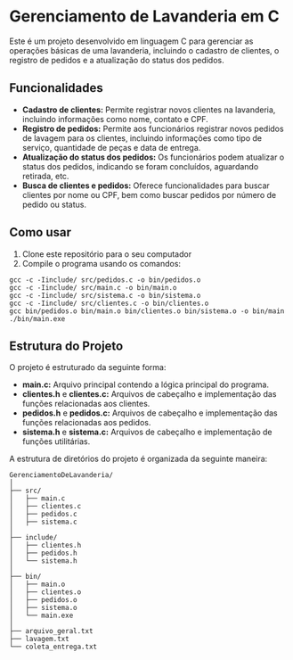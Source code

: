 # Gerenciamento de Lavanderia em C

Este é um projeto desenvolvido em linguagem C para gerenciar as operações básicas de uma lavanderia, incluindo o cadastro de clientes, o registro de pedidos e a atualização do status dos pedidos.

## Funcionalidades

- **Cadastro de clientes:** Permite registrar novos clientes na lavanderia, incluindo informações como nome, contato e CPF.
- **Registro de pedidos:** Permite aos funcionários registrar novos pedidos de lavagem para os clientes, incluindo informações como tipo de serviço, quantidade de peças e data de entrega.
- **Atualização do status dos pedidos:** Os funcionários podem atualizar o status dos pedidos, indicando se foram concluídos, aguardando retirada, etc.
- **Busca de clientes e pedidos:** Oferece funcionalidades para buscar clientes por nome ou CPF, bem como buscar pedidos por número de pedido ou status.

## Como usar

1. Clone este repositório para o seu computador
2. Compile o programa usando os comandos:
```
gcc -c -Iinclude/ src/pedidos.c -o bin/pedidos.o  
gcc -c -Iinclude/ src/main.c -o bin/main.o
gcc -c -Iinclude/ src/sistema.c -o bin/sistema.o
gcc -c -Iinclude/ src/clientes.c -o bin/clientes.o
gcc bin/pedidos.o bin/main.o bin/clientes.o bin/sistema.o -o bin/main
./bin/main.exe                   
``` 

## Estrutura do Projeto

O projeto é estruturado da seguinte forma:

- **main.c:** Arquivo principal contendo a lógica principal do programa.
- **clientes.h** e **clientes.c:** Arquivos de cabeçalho e implementação das funções relacionadas aos clientes.
- **pedidos.h** e **pedidos.c:** Arquivos de cabeçalho e implementação das funções relacionadas aos pedidos.
- **sistema.h** e **sistema.c:** Arquivos de cabeçalho e implementação de funções utilitárias.

A estrutura de diretórios do projeto é organizada da seguinte maneira:

```plaintext
GerenciamentoDeLavanderia/
│
├── src/
│   ├── main.c
│   ├── clientes.c
│   ├── pedidos.c
│   ├── sistema.c
│
├── include/
│   ├── clientes.h
│   ├── pedidos.h
│   └── sistema.h
│
├── bin/
│   ├── main.o
│   ├── clientes.o
│   ├── pedidos.o
│   ├── sistema.o
│   └── main.exe
│
├── arquivo_geral.txt
├── lavagem.txt
└── coleta_entrega.txt
```